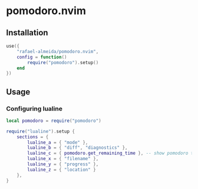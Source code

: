 # pomodoro.nvim

## Installation

```lua
use({
    "rafael-almeida/pomodoro.nvim",
    config = function()
        require("pomodoro").setup()
    end
})
```

## Usage

### Configuring lualine

```lua
local pomodoro = require("pomodoro")

require("lualine").setup {
    sections = {
        lualine_a = { "mode" },
        lualine_b = { "diff", "diagnostics" },
        lualine_c = { pomodoro.get_remaining_time }, -- show pomodoro timer
        lualine_x = { "filename" },
        lualine_y = { "progress" },
        lualine_z = { "location" }
    },
}
```
